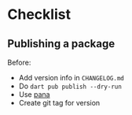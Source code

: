 # Checklist

## Publishing a package

Before:

* Add version info in `CHANGELOG.md`
* Do `dart pub publish --dry-run`
* Use [pana](https://pub.dev/help/scoring#calculating-pub-points-prior-to-publishing)
* Create git tag for version

